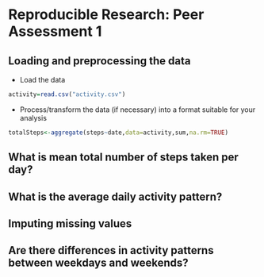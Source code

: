# Reproducible Research: Peer Assessment 1


## Loading and preprocessing the data

* Load the data

```r
activity=read.csv("activity.csv")
```
* Process/transform the data (if necessary) into a format suitable for your analysis

```r
totalSteps<-aggregate(steps~date,data=activity,sum,na.rm=TRUE)
```

## What is mean total number of steps taken per day?



## What is the average daily activity pattern?



## Imputing missing values



## Are there differences in activity patterns between weekdays and weekends?
